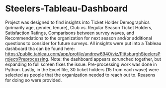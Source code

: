 # Steelers-Tableau-Dashboard
Project was designed to find insights into Ticket Holder Demographics (primarily age, gender, tenure), Club vs. Regular Season Ticket Holders, Satisfaction Ratings,
Comparisons between survey waves, and Recommendations to the organization for next season and/or additional questions to consider for future surveys. All insights were
put into a Tableau dashboard tha can be found here: https://public.tableau.com/app/profile/andrew6940/viz/PittsburghSteelersProject/Preprocessing. Note: the dashboard
appears scrunched together, but expanding to full screen fixes the issue. Pre-processing work was done in Python. Lastly, in the Excel file, 30 ticket holders (15 from each wave) were selected as people that the organization needed to reach out to. Reasons for doing so were provided. 

